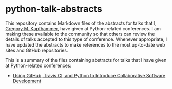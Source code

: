 # python-talk-abstracts

This repository contains Markdown files of the abstracts for talks that I,
[Gregory M. Kapfhammer](https://www.gregorykapfhammer.com/), have given at
Python-related conferences. I am making these available to the community so that
others can review the details of talks accepted to this type of conference.
Whenever appropriate, I have updated the abstracts to make references to the
most up-to-date web sites and GitHub repositories.

This is a summary of the files containing abstracts for talks that I have given
at Python-related conferences:

- [Using GitHub, Travis CI, and Python to Introduce Collaborative Software
  Development](pycon_2018_collaborative_software.md)
